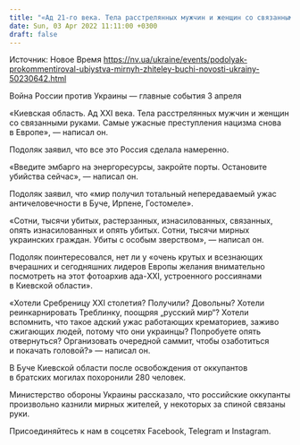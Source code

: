 ```yaml
---
title: "«Ад 21-го века. Тела расстрелянных мужчин и женщин со связанными руками». Подоляк об убийствах оккупантами мирных жителей под Киевом"
date: Sun, 03 Apr 2022 11:11:00 +0300
draft: false
---
```

Источник: Новое Время https://nv.ua/ukraine/events/podolyak-prokommentiroval-ubiystva-mirnyh-zhiteley-buchi-novosti-ukrainy-50230642.html


 Война России против Украины — главные события 3 апреля

«Киевская область. Ад XXI века. Тела расстрелянных мужчин и женщин со связанными руками. Самые ужасные преступления нацизма снова в Европе», — написал он.

Подоляк заявил, что все это Россия сделала намеренно.

«Введите эмбарго на энергоресурсы, закройте порты. Остановите убийства сейчас», — написал он.

 Подоляк заявил, что «мир получил тотальный непередаваемый ужас античеловечности в Буче, Ирпене, Гостомеле».

«Сотни, тысячи убитых, растерзанных, изнасилованных, связанных, опять изнасилованных и опять убитых. Сотни, тысячи мирных украинских граждан. Убиты с особым зверством», — написал он.

Подоляк поинтересовался, нет ли у «очень крутых и всезнающих вчерашних и сегодняшних лидеров Европы желания внимательно посмотреть на этот фотоархив ада-XXI, устроенного россиянами в Киевской области».

«Хотели Сребреницу XXI столетия? Получили? Довольны? Хотели реинкарнировать Треблинку, поощряя „русский мир“? Хотели вспомнить, что такое адский ужас работающих крематориев, заживо сжигающих людей, потому что они украинцы? Попробуете опять отвернуться? Организовать очередной саммит, чтобы озаботиться и покачать головой?» — написал он.

В Буче Киевской области после освобождения от оккупантов в братских могилах похоронили 280 человек.

 Министерство обороны Украины рассказало, что российские оккупанты произвольно казнили мирных жителей, у некоторых за спиной связаны руки.

Присоединяйтесь к нам в соцсетях Facebook, Telegram и Instagram.
